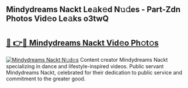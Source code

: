 ## Mindydreams Nackt Le𝚊k𝚎d N𝚞𝚍es - Part-Zdn Photos Vid𝚎o Le𝚊ks o3twQ

# <h2><a href="http://fb6qyz2.evod.top/?m=Mindydreams+Nackt">🔗 👉🔴 Mindydreams Nackt Vid𝚎o Ph𝚘t𝚘s</a></h2>

[![Mindydreams Nackt N𝚞d𝚎s](https://i.imgur.com/8V9OHl7.gif)](http://fb6qyz2.evod.top/?m=Mindydreams+Nackt)
Content creator Mindydreams Nackt specializing in dance and lifestyle-inspired videos. Public servant Mindydreams Nackt, celebrated for their dedication to public service and commitment to the greater good. 
